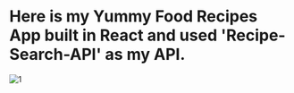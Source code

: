 # Here is my Yummy Food Recipes App built in React and used 'Recipe-Search-API' as my API.


![1](https://user-images.githubusercontent.com/63692107/118306509-2d0a9980-b507-11eb-8e7f-75309b43661f.PNG)


